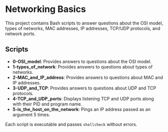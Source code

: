 # Networking Basics

This project contains Bash scripts to answer questions about the OSI model, types of networks, MAC addresses, IP addresses, TCP/UDP protocols, and network ports.

## Scripts

- **0-OSI_model**: Provides answers to questions about the OSI model.
- **1-types_of_network**: Provides answers to questions about types of networks.
- **2-MAC_and_IP_address**: Provides answers to questions about MAC and IP addresses.
- **3-UDP_and_TCP**: Provides answers to questions about UDP and TCP protocols.
- **4-TCP_and_UDP_ports**: Displays listening TCP and UDP ports along with their PID and program name.
- **5-is_the_host_on_the_network**: Pings an IP address passed as an argument 5 times.

Each script is executable and passes `shellcheck` without errors.

